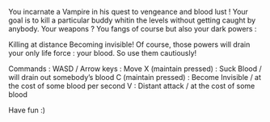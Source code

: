 You incarnate a Vampire in his quest to vengeance and blood lust ! Your goal is to kill a particular buddy whitin the levels without getting caught by anybody. Your weapons ? You fangs of course but also your dark powers :

Killing at distance
Becoming invisible!
Of course, those powers will drain your only life force : your blood. So use them cautiously!

Commands :
  WASD / Arrow keys : Move
  X (maintain pressed) : Suck Blood / will drain out somebody’s blood
  C (maintain pressed) : Become Invisible / at the cost of some blood per second
  V : Distant attack / at the cost of some blood

Have fun :)
